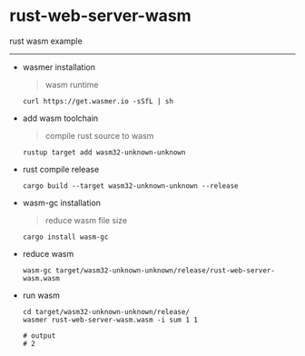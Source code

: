 # rust-web-server-wasm

rust wasm example

---

- wasmer installation
  
  > wasm runtime
  
  ```shell
  curl https://get.wasmer.io -sSfL | sh
  ```

- add wasm toolchain
  
  > compile rust source to wasm
  
  ```shell
  rustup target add wasm32-unknown-unknown
  ```

- rust compile release
  
  ```shell
  cargo build --target wasm32-unknown-unknown --release
  ```

- wasm-gc installation
  
  > reduce wasm file size
  
  ```shell
  cargo install wasm-gc
  ```

- reduce wasm
  
  ```shell
  wasm-gc target/wasm32-unknown-unknown/release/rust-web-server-wasm.wasm
  ```

- run wasm
  
  ```shell
  cd target/wasm32-unknown-unknown/release/
  wasmer rust-web-server-wasm.wasm -i sum 1 1
  
  # output
  # 2
  ```
